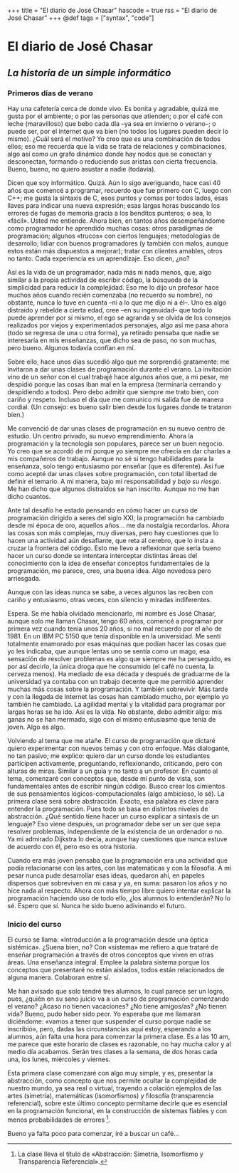 +++
title = "El diario de José Chasar"
hascode = true
rss = "El diario de José Chasar"
+++
@def tags = ["syntax", "code"]

# El diario de José Chasar

## *La historia de un simple informático*

### Primeros días de verano

Hay una cafetería cerca de donde vivo. Es bonita y agradable, quizá me gusta por el ambiente; o por las personas que atienden; o por el café con leche (maravilloso) que bebo cada día –ya sea en invierno o verano–; o puede ser, por el internet que va bien (no todos los lugares pueden decir lo mismo). ¿Cuál será el motivo? Yo creo que es una combinación de todos ellos; eso me recuerda que la vida se trata de relaciones y combinaciones, algo así como un grafo dinámico donde hay nodos que se conectan y desconectan, formando o reduciendo sus aristas con cierta frecuencia. Bueno, bueno, no quiero asustar a nadie (todavía).

Dicen que soy informático. Quizá. Aún lo sigo averiguando, hace casi 40 años que comencé a programar, recuerdo que fue primero con C, luego con C++; me gusta la sintaxis de C, esos puntos y comas por todos lados, esas llaves para indicar una nueva expresión; esas largas horas buscando los errores de fugas de memoria gracia a los benditos punteros; o sea, lo «fácil». Usted me entiende. Ahora bien, en tantos años desempeñándome como programador he aprendido muchas cosas: otros paradigmas de programación; algunos «trucos» con ciertos lenguajes; metodologías de desarrollo; lidiar con buenos programadores (y también con malos, aunque estos están más dispuestos a mejorar); tratar con clientes amables, otros no tanto. Cada experiencia es un aprendizaje. Eso dicen, ¿no?

Así es la vida de un programador, nada más ni nada menos, que, algo similar a la propia actividad de escribir código, la búsqueda de la simplicidad para reducir la complejidad. Eso me lo dijo un profesor hace muchos años cuando recién comenzaba (no recuerdo su nombre), no obstante, nunca lo tuve en cuenta –ni a lo que me dijo ni a él–. Uno es algo distraído y rebelde a cierta edad, cree –en su ingenuidad– que todo lo puede aprender por sí mismo, el ego se agranda y se olvida de los consejos realizados por viejos y experimentados personajes, algo así me pasa ahora (todo se regresa de una u otra forma), ya retirado pensaba que nadie se interesaría en mis enseñanzas, que dicho sea de paso, no son muchas, pero bueno. Algunos todavía confían en mí.

Sobre ello, hace unos días sucedió algo que me sorprendió gratamente: me invitaron a dar unas clases de programación durante el verano. La invitación vino de un señor con el cual trabajé hace algunos años que, a mi pesar, me despidió porque las cosas iban mal en la empresa (terminaría cerrando y despidiendo a todos). Pero debo admitir que siempre me trato bien, con cariño y respeto. Incluso el día que me comunico mi salida fue de manera cordial. (Un consejo: es bueno salir bien desde los lugares donde te trataron bien.)

Me convenció de dar unas clases de programación en su nuevo centro de estudio. Un centro privado, su nuevo emprendimiento. Ahora la programación y la tecnología son populares, parece ser un buen negocio. Yo creo que se acordó de mí porque yo siempre me ofrecía en dar charlas a mis compañeros de trabajo. Aunque no sé si tengo habilidades para la enseñanza, solo tengo entusiasmo por enseñar (que es diferente). Así fue como acepté dar unas clases sobre programación, con total libertad de definir el temario. A mi manera, bajo mi responsabilidad y *bajo su riesgo*. Me han dicho que algunos distraídos se han inscrito. Aunque no me han dicho cuantos.

Ante tal desafío he estado pensando en cómo hacer un curso de programación dirigido a seres del siglo XXI; la programación ha cambiado desde mi época de oro, aquellos años... me da nostalgia recordarlos. Ahora las cosas son más complejas, muy diversas, pero hay cuestiones que lo hacen una actividad aún desafiante, que reta al cerebro, que lo insta a cruzar la frontera del código. Esto me llevo a reflexionar que sería bueno hacer un curso donde se intentara interceptar distintas áreas del conocimiento con la idea de enseñar conceptos fundamentales de la programación, me parece, creo, una buena idea. Algo novedosa pero arriesgada.

Aunque con las ideas nunca se sabe, a veces algunos las reciben con cariño y entusiasmo, otras veces, con silencio y miradas indiferentes.

Espera. Se me había olvidado mencionarlo, mi nombre es José Chasar, aunque solo me llaman Chasar, tengo 60 años, comencé a programar por primera vez cuando tenía unos 20 años, si no mal recuerdo por el año de 1981. En un IBM PC 5150 que tenía disponible en la universidad. Me sentí totalmente enamorado por esas máquinas que podían hacer las cosas que yo les indicaba, que aunque lentas uno se sentía como un mago, esa sensación de resolver problemas es algo que siempre me ha perseguido, es por así decirlo, la única droga que he consumido (el café no cuenta, la cerveza menos). Ha mediado de esa década y después de graduarme de la universidad ya contaba con un trabajo decente que me permitió aprender muchas más cosas sobre la programación. Y también sobrevivir. Más tarde y con la llegada de Internet las cosas han cambiado mucho, por ejemplo yo también he cambiado. La agilidad mental y la vitalidad para programar por largas horas se ha ido. Así es la vida. No obstante, debo admitir algo: mis ganas no se han mermado, sigo con el mismo entusiasmo que tenía de joven. Algo es algo.

Volviendo al tema que me atañe. El curso de programación que dictaré quiero experimentar con nuevos temas y con otro enfoque. Más dialogante, no tan pasivo; me explico: quiero dar un curso donde los estudiantes participen activamente, preguntando, reflexionando, criticando, pero con alturas de miras. Similar a un guía y no tanto a un profesor. En cuanto al tema, comenzaré con conceptos que, desde mi punto de vista, son fundamentales antes de escribir ningún código. Busco crear los cimientos de sus pensamientos lógicos-computacionales (algo ambicioso, lo sé). La primera clase será sobre abstracción. Exacto, esa palabra es clave para entender la programación. Pues todo se basa en distintos niveles de abstracción. ¿Qué sentido tiene hacer un curso explicar a sintaxis de un lenguaje? Eso viene después, un programador debe ser un ser que sepa resolver problemas, independiente de la existencia de un ordenador o no. Ya mi admirado Dijkstra lo decía, aunque hay cuestiones que nunca estuve de acuerdo con él, pero eso es otra historia.

Cuando era más joven pensaba que la programación era una actividad que podía relacionarse con las artes, con las matemáticas y con la filosofía. A mi pesar nunca pude desarrollar esas ideas, quedaron ahí, en papeles dispersos que sobreviven en mi casa y ya, en suma: pasaron los años y no hice nada al respecto. Ahora con más tiempo libre quiero intentar explicar la programación haciendo uso de todo ello, ¿los alumnos lo entenderán? No lo sé. Espero que sí. Nunca he sido bueno adivinando el futuro.

### Inicio del curso

El curso se llama: «Introducción a la programación desde una óptica sistémica». ¿Suena bien, no? Con «sistema» me refiero a que trataré de enseñar programación a través de otros conceptos que viven en otras áreas. Una enseñanza integral. Emplee la palabra sistema porque los conceptos que presentaré no están aislados, todos están relacionados de alguna manera. Colaboran entre sí.

Me han avisado que solo tendré tres alumnos, lo cual parece ser un logro, pues, ¿quién en su sano juicio va a un curso de programación comenzando el verano? ¿Acaso no tienen vacaciones? ¿No tiene amigos/as? ¿No tienen vida? Bueno, pudo haber sido peor. Yo esperaba que me llamaran diciéndome: «vamos a tener que suspender el curso porque nadie se inscribió», pero, dadas las circunstancias aquí estoy, esperando a los alumnos, aún falta una hora para comenzar la primera clase. Es a las 10 am, me parece que este horario de clases es razonable, no hay mucha calor y al medio día acabamos. Serán tres clases a la semana, de dos horas cada una, los lunes, miércoles y viernes.

Esta primera clase comenzaré con algo muy simple, y es, presentar la abstracción, como concepto que nos permite ocultar la complejidad de nuestro mundo, ya sea real o virtual, trayendo a colación ejemplos de las artes (simetría), matemáticas (isomorfismos) y filosofía (transparencia referencial), sobre este último concepto permítame decirle que es esencial en la programación funcional, en la construcción de sistemas fiables y con menos probabilidades de errores [^1].

Bueno ya falta poco para comenzar, iré a buscar un café…

[^1]: La clase lleva el título de «Abstracción: Simetría, Isomorfismo y Transparencia Referencial».
